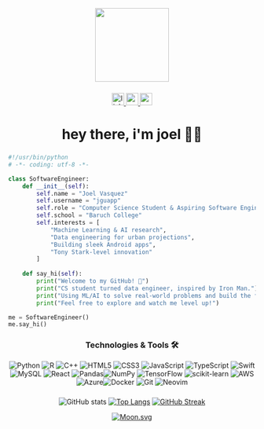 <div align="center">
  <img height="150" src="https://media.giphy.com/media/v1.Y2lkPTc5MGI3NjExdjBqcjBsZDMxOXRrZ2tvc3l0NzkycGFwZGZ5eWw0bmdsbzJmODhwdSZlcD12MV9zdGlja2Vyc19zZWFyY2gmY3Q9cw/iJsjsm6dhNPiQBvztq/giphy.gif"  />
</div>

###

<div align="center">
  <a href="https://www.linkedin.com/in/jvasquezcs" target="_blank">
    <img src="https://img.shields.io/static/v1?message=LinkedIn&logo=linkedin&label=&color=0077B5&logoColor=white&labelColor=&style=for-the-badge" height="25" alt="linkedin logo" />
  </a>
  <a href="mailto:jfvasq1@gmail.com">
    <img src="https://img.shields.io/static/v1?message=Gmail&logo=gmail&label=&color=D14836&logoColor=white&labelColor=&style=for-the-badge" height="25" alt="gmail logo" />
  </a>
  <a href="https://builtbyjoel.vercel.app/" target="=_blank">
    <img src="https://img.shields.io/badge/Portfolio-%23000000.svg?style=for-the-badge&logo=firefox&logoColor=#FF7139" height="25" alt="portfolio logo" />
  </a>
  
</div>

###

<h1 align="center">hey there, i'm joel 👋🏽</h1>

###

```python
#!/usr/bin/python
# -*- coding: utf-8 -*-

class SoftwareEngineer:
    def __init__(self):
        self.name = "Joel Vasquez"
        self.username = "jguapp"
        self.role = "Computer Science Student & Aspiring Software Engineer"
        self.school = "Baruch College"
        self.interests = [
            "Machine Learning & AI research",
            "Data engineering for urban projections",
            "Building sleek Android apps",
            "Tony Stark-level innovation"
        ]
    
    def say_hi(self):
        print("Welcome to my GitHub! 👾")
        print("CS student turned data engineer, inspired by Iron Man.")
        print("Using ML/AI to solve real-world problems and build the future!")
        print("Feel free to explore and watch me level up!")

me = SoftwareEngineer()
me.say_hi()
```
  
<h3 align="center">Technologies & Tools  🛠️</h3>

<div align="center">


![Python](https://img.shields.io/badge/python-3670A0?style=for-the-badge&logo=python&logoColor=ffdd54) 	![R](https://img.shields.io/badge/r-%23276DC3.svg?style=for-the-badge&logo=r&logoColor=white) ![C++](https://img.shields.io/badge/c++-%2300599C.svg?style=for-the-badge&logo=c%2B%2B&logoColor=white) ![HTML5](https://img.shields.io/badge/html5-%23E34F26.svg?style=for-the-badge&logo=html5&logoColor=white) ![CSS3](https://img.shields.io/badge/css3-%231572B6.svg?style=for-the-badge&logo=css3&logoColor=white) ![JavaScript](https://img.shields.io/badge/javascript-%23323330.svg?style=for-the-badge&logo=javascript&logoColor=%23F7DF1E) ![TypeScript](https://img.shields.io/badge/typescript-%23007ACC.svg?style=for-the-badge&logo=typescript&logoColor=white) ![Swift](https://img.shields.io/badge/swift-F54A2A?style=for-the-badge&logo=swift&logoColor=white)
![MySQL](https://img.shields.io/badge/mysql-4479A1.svg?style=for-the-badge&logo=mysql&logoColor=white) ![React](https://img.shields.io/badge/react-%2320232a.svg?style=for-the-badge&logo=react&logoColor=%2361DAFB) ![Pandas](https://img.shields.io/badge/pandas-%23150458.svg?style=for-the-badge&logo=pandas&logoColor=white)![NumPy](https://img.shields.io/badge/numpy-%23013243.svg?style=for-the-badge&logo=numpy&logoColor=white) ![TensorFlow](https://img.shields.io/badge/TensorFlow-%23FF6F00.svg?style=for-the-badge&logo=TensorFlow&logoColor=white) ![scikit-learn](https://img.shields.io/badge/scikit--learn-%23F7931E.svg?style=for-the-badge&logo=scikit-learn&logoColor=white) ![AWS](https://img.shields.io/badge/AWS-%23FF9900.svg?style=for-the-badge&logo=amazon-aws&logoColor=white) ![Azure](https://img.shields.io/badge/azure-%230072C6.svg?style=for-the-badge&logo=microsoftazure&logoColor=white)![Docker](https://img.shields.io/badge/docker-%230db7ed.svg?style=for-the-badge&logo=docker&logoColor=white) ![Git](https://img.shields.io/badge/git-%23F05033.svg?style=for-the-badge&logo=git&logoColor=white) ![Neovim](https://img.shields.io/badge/NeoVim-%2357A143.svg?&style=for-the-badge&logo=neovim&logoColor=white) 

</div>

###

<div align="center">

<!-- GitHub Stats with GitHub logo rank icon -->
![GitHub stats](https://github-readme-stats.vercel.app/api?username=jguapp&show_icons=true&theme=material-palenight&rank_icon=github&hide=stars,issues&hide_border=true&include_all_commits=true&bg_color=00000000)  [![Top Langs](https://github-readme-stats.vercel.app/api/top-langs/?username=jguapp&layout=compact&theme=material-palenight&hide=c&hide_border=true&bg_color=00000000)](https://github.com/jguapp) [![GitHub Streak](https://github-readme-streak-stats.herokuapp.com/?user=jguapp&theme=material-palenight&hide_border=true&background=00000000&hide_longest_streak=true)](https://github.com/jguapp)



</div>

<div align="center">
  
  [![Moon.svg](https://moon-svg.minung.dev/moon.svg?theme=ray&rotate=0)](https://moon-svg.minung.dev)
</div>

###


